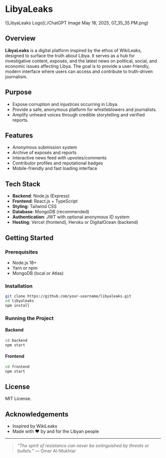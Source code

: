 # LibyaLeaks

![LibyaLeaks Logo](./ChatGPT Image May 18, 2025, 07_35_35 PM.png)

## Overview

**LibyaLeaks** is a digital platform inspired by the ethos of WikiLeaks, designed to surface the truth about Libya. It serves as a hub for investigative content, exposés, and the latest news on political, social, and economic issues affecting Libya. The goal is to provide a user-friendly, modern interface where users can access and contribute to truth-driven journalism.

## Purpose

- Expose corruption and injustices occurring in Libya.
- Provide a safe, anonymous platform for whistleblowers and journalists.
- Amplify unheard voices through credible storytelling and verified reports.

## Features

- Anonymous submission system
- Archive of exposés and reports
- Interactive news feed with upvotes/comments
- Contributor profiles and reputational badges
- Mobile-friendly and fast loading interface

## Tech Stack

- **Backend**: Node.js (Express)
- **Frontend**: React.js + TypeScript
- **Styling**: Tailwind CSS
- **Database**: MongoDB (recommended)
- **Authentication**: JWT with optional anonymous ID system
- **Hosting**: Vercel (frontend), Heroku or DigitalOcean (backend)

## Getting Started

### Prerequisites

- Node.js 18+
- Yarn or npm
- MongoDB (local or Atlas)

### Installation

```bash
git clone https://github.com/your-username/libyaleaks.git
cd libyaleaks
npm install
```

### Running the Project

#### Backend

```bash
cd backend
npm start
```

#### Frontend

```bash
cd frontend
npm start
```

## License

MIT License.

## Acknowledgements

- Inspired by WikiLeaks
- Made with ❤️ by and for the Libyan people

---

> *"The spirit of resistance can never be extinguished by threats or bullets."* — Omar Al-Mukhtar
